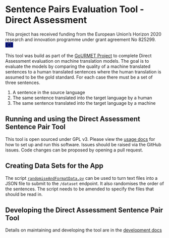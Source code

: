 # Sentence Pairs Evaluation Tool - Direct Assessment

This project has received funding from the European Union’s Horizon 2020 research and innovation
programme under grant agreement No 825299. <img src="./docs/images/EU_flag.jpg" width="25px">

This tool was build as part of the [GoURMET Project](https://gourmet-project.eu/) to complete Direct Assessment evaluation on machine translation models. The goal is to evaluate the models by comparing the quality of a machine translated sentences to a human translated sentences where the human translation is assumed to be the gold standard. For each case there must be a set of three sentences.

1. A sentence in the source language
2. The same sentence translated into the target language by a human
3. The same sentence translated into the target language by a machine

## Running and using the Direct Assessment Sentence Pair Tool

This tool is open sourced under GPL v3. Please view the [usage docs](./docs/usage.md) for how to set up and run this software. Issues should be raised via the GitHub issues. Code changes can be proposed by opening a pull request.

## Creating Data Sets for the App

The script [`randomiseAndFormatData.py`](./scripts/randomiseAndFormatData.py) can be used to turn text files into a JSON file to submit to the `/dataset` endpoint. It also randomises the order of the sentences. The script needs to be amended to specify the files that should be read in.

## Developing the Direct Assessment Sentence Pair Tool

Details on maintaining and developing the tool are in the [development docs](./docs/development.md)
